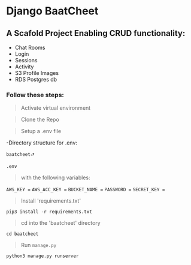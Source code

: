 # Django BaatCheet

## A Scafold Project Enabling CRUD functionality:

- Chat Rooms
- Login
- Sessions 
- Activity
- S3 Profile Images 
- RDS Postgres db

### Follow these steps:

> Activate virtual environment 

> Clone the Repo

> Setup a .env file 

-Directory structure for .env:

    baatcheet⮐

    .env


>with the following variables: 



```AWS_KEY =``` 
```AWS_ACC_KEY =``` 
```BUCKET_NAME =``` 
```PASSWORD =``` 
```SECRET_KEY =```

> Install 'requirements.txt'

```pip3 install -r requirements.txt```


> cd into the 'baatcheet' directory 

 ```cd baatcheet```

> Run ```manage.py```

```python3 manage.py runserver```
